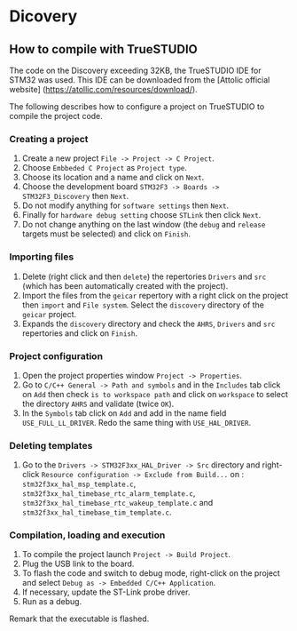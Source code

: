 # Dicovery

## How to compile with TrueSTUDIO

The code on the Discovery exceeding 32KB, the TrueSTUDIO IDE for STM32 was used. This IDE can be downloaded from the [Attolic official website] (https://atollic.com/resources/download/).

The following describes how to configure a project on TrueSTUDIO to compile the project code.

### Creating a project

1. Create a new project `File -> Project -> C Project`. 
2. Choose `Embbeded C Project` as `Project type`.
3. Choose its location and a name and click on `Next`.
4. Choose the development board `STM32F3 -> Boards -> STM32F3_Discovery` then `Next`.
5. Do not modify anything for `software settings` then `Next`.
6. Finally for `hardware debug setting` choose `STLink` then click `Next`.
7. Do not change anything on the last window (the `debug` and `release` targets must be selected) and click on `Finish`.


### Importing files

1. Delete (right click and then `delete`) the repertories `Drivers` and `src` (which has been automatically created with the project).
2. Import the files from the `geicar` repertory with a right click on the project then `import` and `File system`. Select the `discovery` directory of the `geicar` project.
3. Expands the `discovery` directory and check the `AHRS`, `Drivers` and `src` repertories and click on `Finish`.

### Project configuration

1. Open the project properties window `Project -> Properties`.
2. Go to `C/C++ General -> Path and symbols` and in the `Includes` tab click on `Add` then check `is to workspace path` and click on `workspace` to select the directory `AHRS` and validate (twice `OK`).
3. In the `Symbols` tab click on `Add` and add in the name field `USE_FULL_LL_DRIVER`. Redo the same thing with `USE_HAL_DRIVER`.


### Deleting templates

1. Go to the `Drivers -> STM32F3xx_HAL_Driver -> Src` directory and right-click `Resource configuration -> Exclude from Build...` on : `stm32f3xx_hal_msp_template.c`, `stm32f3xx_hal_timebase_rtc_alarm_template.c`, `stm32f3xx_hal_timebase_rtc_wakeup_template.c` and `stm32f3xx_hal_timebase_tim_template.c`.


### Compilation, loading and execution

1. To compile the project launch `Project -> Build Project`.
2. Plug the USB link to the board. 
3. To flash the code and switch to debug mode, right-click on the project and select `Debug as -> Embedded C/C++ Application`.
4. If necessary, update the ST-Link probe driver.
5. Run as a debug.

Remark that the executable is flashed.
